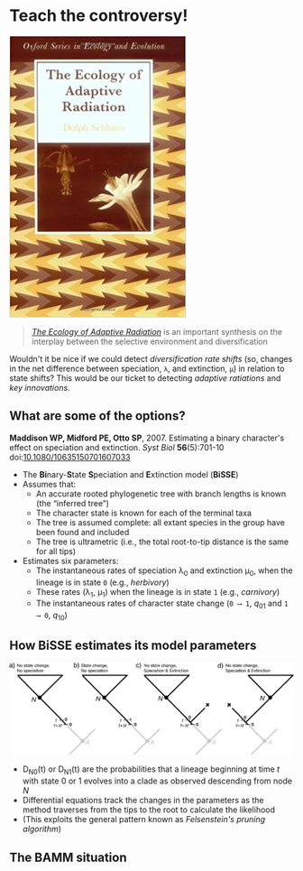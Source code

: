 Teach the controversy!
======================

![](bamm/schluter.jpg)

> [_The Ecology of Adaptive Radiation_](https://global.oup.com/academic/product/the-ecology-of-adaptive-radiation-9780198505235)
> is an important synthesis on the interplay between the selective environment and diversification

Wouldn't it be nice if we could detect _diversification rate shifts_ (so, changes in the net difference
between speciation, `λ`, and extinction, `μ`) in relation to state shifts? This would be our ticket to
detecting _adaptive ratiations_ and _key innovations_.

What are some of the options?
-----------------------------

**Maddison WP, Midford PE, Otto SP**, 2007. Estimating a binary character's effect on speciation and extinction.
_Syst Biol_ **56**(5):701-10
doi:[10.1080/10635150701607033](https://doi.org/10.1080/10635150701607033)

- The **Bi**nary-**S**tate **S**peciation and **E**xtinction model (**BiSSE**)
- Assumes that: 
  - An accurate rooted phylogenetic tree with branch lengths is known (the “inferred tree”) 
  - The character state is known for each of the terminal taxa
  - The tree is assumed complete: all extant species in the group have been found and included 
  - The tree is ultrametric (i.e., the total root-to-tip distance is the same for all tips)
- Estimates six parameters: 
  - The instantaneous rates of speciation λ<sub>0</sub> and extinction μ<sub>0</sub>, 
    when the lineage is in state `0` (e.g., _herbivory_)
  - These rates (λ<sub>1</sub>, μ<sub>1</sub>) when the lineage is in state `1` (e.g., _carnivory_)
  - The instantaneous rates of character state change (`0 ⟶ 1`, _q_<sub>01</sub> and `1 ⟶ 0`, _q_<sub>10</sub>)

How BiSSE estimates its model parameters
----------------------------------------

![](bamm/bisse.gif)

- D<sub>N0</sub>(t) or D<sub>N1</sub>(t) are the probabilities that a lineage beginning at time _t_ with state 0 or 1 
  evolves into a clade as observed descending from node _N_
- Differential equations track the changes in the parameters as the method traverses from the tips to the root to 
  calculate the likelihood
- (This exploits the general pattern known as _Felsenstein's pruning algorithm_)

The BAMM situation
------------------
